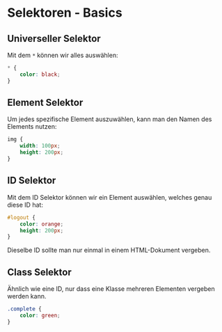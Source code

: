 # Selektoren - Basics

<show-structure depth="2" />

## Universeller Selektor

Mit dem `*` können wir alles auswählen:

```CSS
* {
    color: black;
}
```

## Element Selektor

Um jedes spezifische Element auszuwählen, kann man den Namen des Elements nutzen:

```CSS
img {
    width: 100px;
    height: 200px;
}
```

## ID Selektor

Mit dem ID Selektor können wir ein Element auswählen, welches genau diese ID hat:

```CSS
#logout {
    color: orange;
    height: 200px;
}
```

Dieselbe ID sollte man nur einmal in einem HTML-Dokument vergeben.

## Class Selektor

Ähnlich wie eine ID, nur dass eine Klasse mehreren Elementen vergeben werden kann.

```CSS
.complete {
    color: green;
}
```